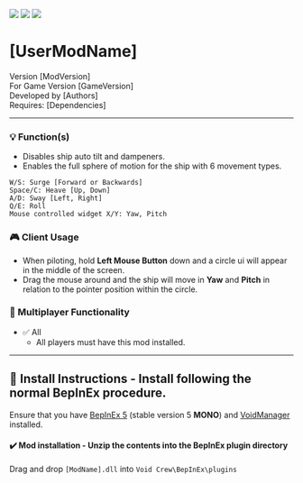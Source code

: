 [![](https://img.shields.io/badge/-Yoshi_Walsh-111111?style=just-the-label&logo=github&labelColor=24292f)](https://github.com/YoshiWalsh)
![](https://img.shields.io/badge/Game%20Version-[GameVersion]-111111?style=flat&labelColor=24292f&color=111111)
[![](https://img.shields.io/discord/1180651062550593536.svg?&logo=discord&logoColor=ffffff&style=flat&label=Discord&labelColor=24292f&color=111111)](https://discord.gg/g2u5wpbMGu "Void Crew Modding Discord")

# [UserModName]

Version [ModVersion]  
For Game Version [GameVersion]  
Developed by [Authors]  
Requires: [Dependencies]


---------------------

### 💡 Function(s)

- Disables ship auto tilt and dampeners.
- Enables the full sphere of motion for the ship with 6 movement types.

```
W/S: Surge [Forward or Backwards]
Space/C: Heave [Up, Down]
A/D: Sway [Left, Right]
Q/E: Roll
Mouse controlled widget X/Y: Yaw, Pitch
```

### 🎮 Client Usage

- When piloting, hold **Left Mouse Button** down and a circle ui will appear in the middle of the screen.
- Drag the mouse around and the ship will move in **Yaw** and **Pitch** in relation to the pointer position within the circle.

### 👥 Multiplayer Functionality

- ✅ All
  - All players must have this mod installed.

---------------------

## 🔧 Install Instructions - **Install following the normal BepInEx procedure.**

Ensure that you have [BepInEx 5](https://thunderstore.io/c/void-crew/p/BepInEx/BepInExPack/) (stable version 5 **MONO**) and [VoidManager](https://thunderstore.io/c/void-crew/p/VoidCrewModdingTeam/VoidManager/) installed.

#### ✔️ Mod installation - **Unzip the contents into the BepInEx plugin directory**

Drag and drop `[ModName].dll` into `Void Crew\BepInEx\plugins`